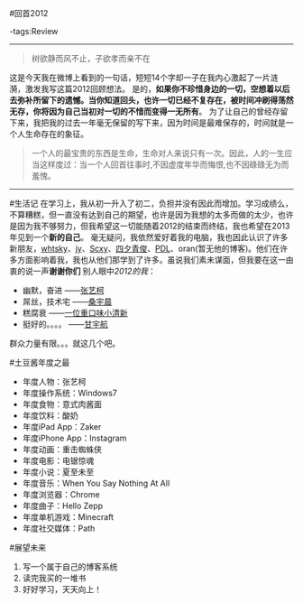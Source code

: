 #回首2012

-tags:Review

----

>树欲静而风不止，子欲孝而亲不在

这是今天我在微博上看到的一句话，短短14个字却一子在我内心激起了一片涟漪，激发我写这篇2012回顾想法。
是的，**如果你不珍惜身边的一切，空想着以后去弥补所留下的遗憾。当你知道回头，也许一切已经不复存在，被时间冲刷得荡然无存，你将因为自己当初对一切的不惜而变得一无所有**。
为了让自己的曾经存留下来，我把我的过去一年毫无保留的写下来，因为时间是最难保存的，时间就是一个人生命存在的象征。

>一个人的最宝贵的东西是生命，生命对人来说只有一次。因此，人的一生应当这样度过：当一个人回首往事时,不因虚度年华而悔恨,也不因碌碌无为而羞愧。

------------------------------------------------------------------------------------------------------------------------

#生活记
在学习上，我从初一升入了初二，负担并没有因此而增加。学习成绩么，不算糟糕，但一直没有达到自己的期望，也许是因为我想的太多而做的太少，也许是因为我不够努力，但我希望这一切能随着2012的结束而终结，我也希望在2013年见到一个**新的自己**。
毫无疑问，我依然爱好着我的电脑，我也因此认识了许多新朋友，[whtsky](http://whouz.com/)、[jy](http://jyprince.me/)、[Scxy](http://linyis.tk/)、[四夕青俊](http://www.rsassl.tk/)、[PDL](http://pdlan.net/)、oran(暂无他的博客)。他们在许多方面影响着我，我也从他们那学到了许多。虽说我们素未谋面，但我要在这一由衷的说一声**谢谢你们**
别人眼中*2012的我*：

*   幽默，奋进                                                                      ——[张艺柯](http://t.qq.com/panda1999367)
*   屌丝，技术宅                                                                   ——[桑宇晨](http://t.qq.com/jiajuai464825137)
*   糕腐衰                                                                             ——[一位重口味小清新](http://t.qq.com/A19874562008)
*   挺好的。。。。                                                                ——[甘宇航](http://t.qq.com/t815360821)

群众力量有限。。。就这几个吧。

#土豆酱年度之最

*   年度人物：张艺柯
*   年度操作系统：Windows7
*   年度食物：意式肉酱面
*   年度饮料：酸奶
*   年度iPad App：Zaker
*   年度iPhone App：Instagram
*   年度动画：重击蜘蛛侠
*   年度电影：电锯惊魂
*   年度小说：夏至未至
*   年度音乐：When You Say Nothing At All
*   年度浏览器：Chrome
*   年度曲子：Hello Zepp
*   年度单机游戏：Minecraft
*   年度社交媒体：Path

#展望未来
1.  写一个属于自己的博客系统
2.  读完我买的一堆书
3.  好好学习，天天向上！